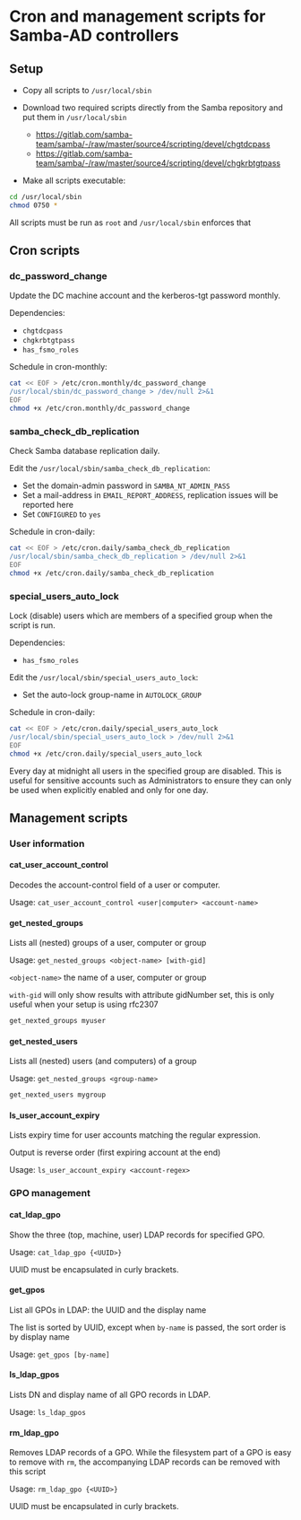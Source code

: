 # Cron and management scripts for Samba-AD controllers

## Setup

- Copy all scripts to `/usr/local/sbin`
- Download two required scripts directly from the Samba repository and put them in `/usr/local/sbin`
    - https://gitlab.com/samba-team/samba/-/raw/master/source4/scripting/devel/chgtdcpass
    - https://gitlab.com/samba-team/samba/-/raw/master/source4/scripting/devel/chgkrbtgtpass

- Make all scripts executable:

```bash
cd /usr/local/sbin
chmod 0750 *
```

All scripts must be run as `root` and `/usr/local/sbin` enforces that 

## Cron scripts

### dc_password_change

Update the DC machine account and the kerberos-tgt password monthly.

Dependencies:
- `chgtdcpass`
- `chgkrbtgtpass`
- `has_fsmo_roles`

Schedule in cron-monthly:

```bash
cat << EOF > /etc/cron.monthly/dc_password_change
/usr/local/sbin/dc_password_change > /dev/null 2>&1
EOF
chmod +x /etc/cron.monthly/dc_password_change
```

### samba_check_db_replication

Check Samba database replication daily. 

Edit the `/usr/local/sbin/samba_check_db_replication`:
- Set the domain-admin password in `SAMBA_NT_ADMIN_PASS`
- Set a mail-address in `EMAIL_REPORT_ADDRESS`, replication issues will be reported here
- Set `CONFIGURED` to `yes` 

Schedule in cron-daily:

```bash
cat << EOF > /etc/cron.daily/samba_check_db_replication
/usr/local/sbin/samba_check_db_replication > /dev/null 2>&1
EOF
chmod +x /etc/cron.daily/samba_check_db_replication
```

### special_users_auto_lock

Lock (disable) users which are members of a specified group when the script is run.

Dependencies:
- `has_fsmo_roles`

Edit the `/usr/local/sbin/special_users_auto_lock`:
- Set the auto-lock group-name in `AUTOLOCK_GROUP`

Schedule in cron-daily:

```bash
cat << EOF > /etc/cron.daily/special_users_auto_lock
/usr/local/sbin/special_users_auto_lock > /dev/null 2>&1
EOF
chmod +x /etc/cron.daily/special_users_auto_lock
```

Every day at midnight all users in the specified group are disabled. 
This is useful for sensitive accounts such as Administrators to ensure they can only be used when explicitly enabled and only for one day.


## Management scripts

### User information

#### cat_user_account_control

Decodes the account-control field of a user or computer.

Usage: `cat_user_account_control <user|computer> <account-name>`

#### get_nested_groups

Lists all (nested) groups of a user, computer or group

Usage: `get_nested_groups <object-name> [with-gid]`

`<object-name>` the name of a user, computer or group

`with-gid` will only show results with attribute gidNumber set, this is only useful when your setup is using rfc2307

```bash
get_nexted_groups myuser
```

#### get_nested_users

Lists all (nested) users (and computers) of a group

Usage: `get_nested_groups <group-name>`

```bash
get_nexted_users mygroup
```

#### ls_user_account_expiry

Lists expiry time for user accounts matching the regular expression.

Output is reverse order (first expiring account at the end)

Usage: `ls_user_account_expiry <account-regex>`


### GPO management

#### cat_ldap_gpo

Show the three (top, machine, user) LDAP records for specified GPO. 

Usage: `cat_ldap_gpo {<UUID>}`

UUID must be encapsulated in curly brackets.

#### get_gpos

List all GPOs in LDAP: the UUID and the display name 

The list is sorted by UUID, except when `by-name` is passed, the sort order is by display name

Usage: `get_gpos [by-name]`

#### ls_ldap_gpos

Lists DN and display name of all GPO records in LDAP.  

Usage: `ls_ldap_gpos`

#### rm_ldap_gpo

Removes LDAP records of a GPO. While the filesystem part of a GPO is easy to remove with `rm`, the accompanying LDAP 
records can be removed with this script

Usage: `rm_ldap_gpo {<UUID>}`

UUID must be encapsulated in curly brackets.
